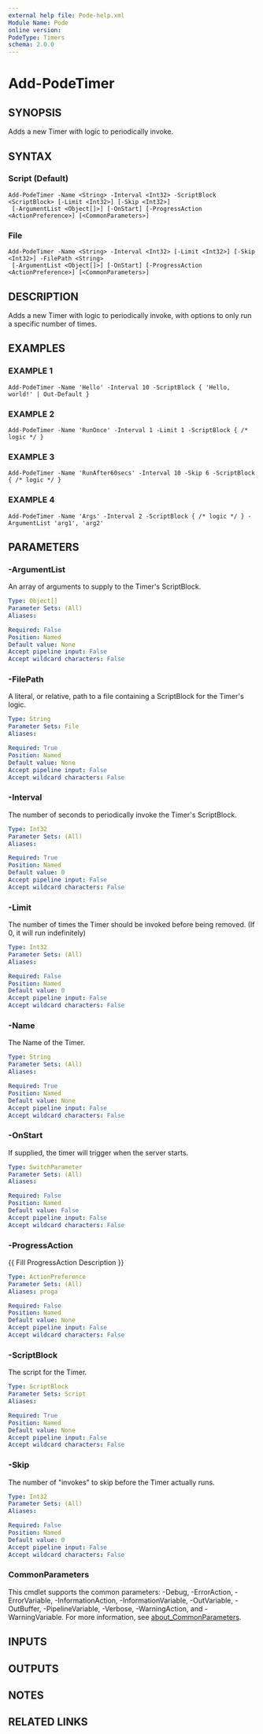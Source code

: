 ```yaml
---
external help file: Pode-help.xml
Module Name: Pode
online version:
PodeType: Timers
schema: 2.0.0
---
```


# Add-PodeTimer

## SYNOPSIS
Adds a new Timer with logic to periodically invoke.

## SYNTAX

### Script (Default)
```
Add-PodeTimer -Name <String> -Interval <Int32> -ScriptBlock <ScriptBlock> [-Limit <Int32>] [-Skip <Int32>]
 [-ArgumentList <Object[]>] [-OnStart] [-ProgressAction <ActionPreference>] [<CommonParameters>]
```

### File
```
Add-PodeTimer -Name <String> -Interval <Int32> [-Limit <Int32>] [-Skip <Int32>] -FilePath <String>
 [-ArgumentList <Object[]>] [-OnStart] [-ProgressAction <ActionPreference>] [<CommonParameters>]
```

## DESCRIPTION
Adds a new Timer with logic to periodically invoke, with options to only run a specific number of times.

## EXAMPLES

### EXAMPLE 1
```
Add-PodeTimer -Name 'Hello' -Interval 10 -ScriptBlock { 'Hello, world!' | Out-Default }
```

### EXAMPLE 2
```
Add-PodeTimer -Name 'RunOnce' -Interval 1 -Limit 1 -ScriptBlock { /* logic */ }
```

### EXAMPLE 3
```
Add-PodeTimer -Name 'RunAfter60secs' -Interval 10 -Skip 6 -ScriptBlock { /* logic */ }
```

### EXAMPLE 4
```
Add-PodeTimer -Name 'Args' -Interval 2 -ScriptBlock { /* logic */ } -ArgumentList 'arg1', 'arg2'
```

## PARAMETERS

### -ArgumentList
An array of arguments to supply to the Timer's ScriptBlock.

```yaml
Type: Object[]
Parameter Sets: (All)
Aliases:

Required: False
Position: Named
Default value: None
Accept pipeline input: False
Accept wildcard characters: False
```

### -FilePath
A literal, or relative, path to a file containing a ScriptBlock for the Timer's logic.

```yaml
Type: String
Parameter Sets: File
Aliases:

Required: True
Position: Named
Default value: None
Accept pipeline input: False
Accept wildcard characters: False
```

### -Interval
The number of seconds to periodically invoke the Timer's ScriptBlock.

```yaml
Type: Int32
Parameter Sets: (All)
Aliases:

Required: True
Position: Named
Default value: 0
Accept pipeline input: False
Accept wildcard characters: False
```

### -Limit
The number of times the Timer should be invoked before being removed.
(If 0, it will run indefinitely)

```yaml
Type: Int32
Parameter Sets: (All)
Aliases:

Required: False
Position: Named
Default value: 0
Accept pipeline input: False
Accept wildcard characters: False
```

### -Name
The Name of the Timer.

```yaml
Type: String
Parameter Sets: (All)
Aliases:

Required: True
Position: Named
Default value: None
Accept pipeline input: False
Accept wildcard characters: False
```

### -OnStart
If supplied, the timer will trigger when the server starts.

```yaml
Type: SwitchParameter
Parameter Sets: (All)
Aliases:

Required: False
Position: Named
Default value: False
Accept pipeline input: False
Accept wildcard characters: False
```

### -ProgressAction
{{ Fill ProgressAction Description }}

```yaml
Type: ActionPreference
Parameter Sets: (All)
Aliases: proga

Required: False
Position: Named
Default value: None
Accept pipeline input: False
Accept wildcard characters: False
```

### -ScriptBlock
The script for the Timer.

```yaml
Type: ScriptBlock
Parameter Sets: Script
Aliases:

Required: True
Position: Named
Default value: None
Accept pipeline input: False
Accept wildcard characters: False
```

### -Skip
The number of "invokes" to skip before the Timer actually runs.

```yaml
Type: Int32
Parameter Sets: (All)
Aliases:

Required: False
Position: Named
Default value: 0
Accept pipeline input: False
Accept wildcard characters: False
```

### CommonParameters
This cmdlet supports the common parameters: -Debug, -ErrorAction, -ErrorVariable, -InformationAction, -InformationVariable, -OutVariable, -OutBuffer, -PipelineVariable, -Verbose, -WarningAction, and -WarningVariable. For more information, see [about_CommonParameters](http://go.microsoft.com/fwlink/?LinkID=113216).

## INPUTS

## OUTPUTS

## NOTES

## RELATED LINKS
